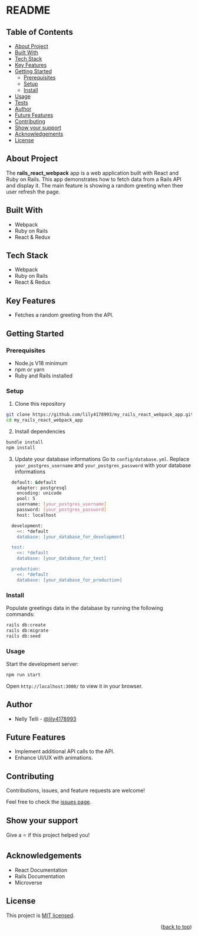 # README <a name="readme-top"></a>

## Table of Contents

- [About Project](#about-project)
- [Built With](#built-with)
- [Tech Stack](#tech-stack)
- [Key Features](#key-features)
- [Getting Started](#getting-started)
  - [Prerequisites](#prerequisites)
  - [Setup](#setup)
  - [Install](#install)
- [Usage](#usage)
- [Tests](#tests)
- [Author](#author)
- [Future Features](#future-features)
- [Contributing](#contributing)
- [Show your support](#show-your-support)
- [Acknowledgements](#acknowledgements)
- [License](#license)

## About Project <a name="about-project"></a>

The **rails_react_webpack** app is a web application built with React and Ruby on Rails. This app demonstrates how to fetch data from a Rails API and display it. The main feature is showing a random greeting when thee user refresh the page.

## Built With <a name="built-with"></a>

- Webpack
- Ruby on Rails
- React & Redux

## Tech Stack <a name="tech-stack"></a>

- Webpack
- Ruby on Rails
- React & Redux

## Key Features <a name="key-features"></a>

- Fetches a random greeting from the API.

## Getting Started <a name="getting-started"></a>

### Prerequisites <a name="prerequisites"></a>

- Node.js V18 minimum
- npm or yarn
- Ruby and Rails installed

### Setup <a name="setup"></a>

1. Clone this repository

```bash
git clone https://github.com/lily4178993/my_rails_react_webpack_app.git
cd my_rails_react_webpack_app
```

2. Install dependencies

```bash
bundle install
npm install
```

3. Update your database informations Go to `config/database.yml`. Replace `your_postgres_username` and `your_postgres_password` with your database informations

```bash
  default: &default
    adapter: postgresql
    encoding: unicode
    pool: 5
    username: [your_postgres_username]
    password: [your_postgres_password]
    host: localhost

  development:
    <<: *default
    database: [your_database_for_development]

  test:
    <<: *default
    database: [your_database_for_test]

  production:
    <<: *default
    database: [your_database_for_production]
```

### Install <a name="install"></a>

Populate greetings data in the database by running the following commands:

```bash
rails db:create
rails db:migrate
rails db:seed
```

### Usage <a name="usage"></a>

Start the development server:

```bash
npm run start
```

Open `http://localhost:3000/` to view it in your browser.

## Author <a name="author"></a>

- Nelly Telli - [@lily4178993](https://github.com/lily4178993/)

## Future Features <a name="future-features"></a>

- Implement additional API calls to the API.
- Enhance UI/UX with animations.

## Contributing <a name="contributing"></a>

Contributions, issues, and feature requests are welcome!

Feel free to check the [issues page](https://github.com/lily4178993/my_rails_react_webpack_app/issues/).

## Show your support <a name="support"></a>

Give a ⭐️ if this project helped you!

## Acknowledgements <a name="acknowledgements"></a>

- React Documentation
- Rails Documentation
- Microverse

## License <a name="license"></a>

This project is [MIT licensed](./LICENSE).

<p align="right">(<a href="#readme-top">back to top</a>)</p>